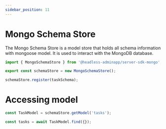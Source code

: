 ```yaml
---
sidebar_position: 11
---
```


# Mongo Schema Store

The Mongo Schema Store is a model store that holds all schema information with mongoose model. It is used to interact with the MongoDB database.

```ts title="config/schemaStore.ts"
import { MongoSchemaStore } from '@headless-adminapp/server-sdk-mongo';

export const schemaStore = new MongoSchemaStore();

schemaStore.register(taskSchema);
```

# Accessing model

```ts
const TaskModel = schemaStore.getModel('tasks');

const tasks = await TaskModel.find({});
```
